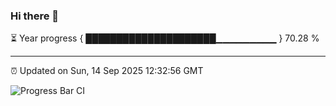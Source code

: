 ### Hi there 👋

⏳ Year progress { █████████████████████▁▁▁▁▁▁▁▁▁ } 70.28 %

---

⏰ Updated on Sun, 14 Sep 2025 12:32:56 GMT

![Progress Bar CI](https://github.com/liununu/liununu/workflows/Progress%20Bar%20CI/badge.svg)
